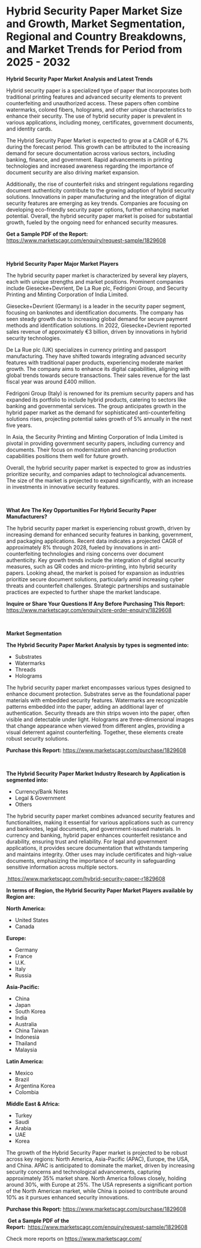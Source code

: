 <p><h1>Hybrid Security Paper Market Size and Growth, Market Segmentation, Regional and Country Breakdowns, and Market Trends for Period from 2025 -  2032</h1></p><p><strong>Hybrid Security Paper Market Analysis and Latest Trends</strong></p>
<p><p>Hybrid security paper is a specialized type of paper that incorporates both traditional printing features and advanced security elements to prevent counterfeiting and unauthorized access. These papers often combine watermarks, colored fibers, holograms, and other unique characteristics to enhance their security. The use of hybrid security paper is prevalent in various applications, including money, certificates, government documents, and identity cards.</p><p>The Hybrid Security Paper Market is expected to grow at a CAGR of 6.7% during the forecast period. This growth can be attributed to the increasing demand for secure documentation across various sectors, including banking, finance, and government. Rapid advancements in printing technologies and increased awareness regarding the importance of document security are also driving market expansion. </p><p>Additionally, the rise of counterfeit risks and stringent regulations regarding document authenticity contribute to the growing adoption of hybrid security solutions. Innovations in paper manufacturing and the integration of digital security features are emerging as key trends. Companies are focusing on developing eco-friendly security paper options, further enhancing market potential. Overall, the hybrid security paper market is poised for substantial growth, fueled by the ongoing need for enhanced security measures.</p></p>
<p><strong>Get a Sample PDF of the Report:&nbsp;</strong> <a href="https://www.marketscagr.com/enquiry/request-sample/1829608?utm_campaign=2215&utm_medium=2&utm_source=Github&utm_content=ia&utm_term=03022025&utm_id=hybrid-security-paper">https://www.marketscagr.com/enquiry/request-sample/1829608</a></p>
<p>&nbsp;</p>
<p><strong>Hybrid Security Paper Major Market Players</strong></p>
<p><p>The hybrid security paper market is characterized by several key players, each with unique strengths and market positions. Prominent companies include Giesecke+Devrient, De La Rue plc, Fedrigoni Group, and Security Printing and Minting Corporation of India Limited.</p><p>Giesecke+Devrient (Germany) is a leader in the security paper segment, focusing on banknotes and identification documents. The company has seen steady growth due to increasing global demand for secure payment methods and identification solutions. In 2022, Giesecke+Devrient reported sales revenue of approximately €3 billion, driven by innovations in hybrid security technologies.</p><p>De La Rue plc (UK) specializes in currency printing and passport manufacturing. They have shifted towards integrating advanced security features with traditional paper products, experiencing moderate market growth. The company aims to enhance its digital capabilities, aligning with global trends towards secure transactions. Their sales revenue for the last fiscal year was around £400 million.</p><p>Fedrigoni Group (Italy) is renowned for its premium security papers and has expanded its portfolio to include hybrid products, catering to sectors like banking and governmental services. The group anticipates growth in the hybrid paper market as the demand for sophisticated anti-counterfeiting solutions rises, projecting potential sales growth of 5% annually in the next five years.</p><p>In Asia, the Security Printing and Minting Corporation of India Limited is pivotal in providing government security papers, including currency and documents. Their focus on modernization and enhancing production capabilities positions them well for future growth.</p><p>Overall, the hybrid security paper market is expected to grow as industries prioritize security, and companies adapt to technological advancements. The size of the market is projected to expand significantly, with an increase in investments in innovative security features.</p></p>
<p>&nbsp;</p>
<p><strong>What Are The Key Opportunities For Hybrid Security Paper Manufacturers?</strong></p>
<p><p>The hybrid security paper market is experiencing robust growth, driven by increasing demand for enhanced security features in banking, government, and packaging applications. Recent data indicates a projected CAGR of approximately 8% through 2028, fueled by innovations in anti-counterfeiting technologies and rising concerns over document authenticity. Key growth trends include the integration of digital security measures, such as QR codes and micro-printing, into hybrid security papers. Looking ahead, the market is poised for expansion as industries prioritize secure document solutions, particularly amid increasing cyber threats and counterfeit challenges. Strategic partnerships and sustainable practices are expected to further shape the market landscape.</p></p>
<p><strong>Inquire or Share Your Questions If Any Before Purchasing This Report:</strong> <a href="https://www.marketscagr.com/enquiry/pre-order-enquiry/1829608?utm_campaign=2215&utm_medium=2&utm_source=Github&utm_content=ia&utm_term=03022025&utm_id=hybrid-security-paper">https://www.marketscagr.com/enquiry/pre-order-enquiry/1829608</a></p>
<p>&nbsp;</p>
<p><strong>Market Segmentation</strong></p>
<p><strong>The Hybrid Security Paper Market Analysis by types is segmented into:</strong></p>
<p><ul><li>Substrates</li><li>Watermarks</li><li>Threads</li><li>Holograms</li></ul></p>
<p><p>The hybrid security paper market encompasses various types designed to enhance document protection. Substrates serve as the foundational paper materials with embedded security features. Watermarks are recognizable patterns embedded into the paper, adding an additional layer of authentication. Security threads are thin strips woven into the paper, often visible and detectable under light. Holograms are three-dimensional images that change appearance when viewed from different angles, providing a visual deterrent against counterfeiting. Together, these elements create robust security solutions.</p></p>
<p><strong>Purchase this Report:&nbsp;</strong><a href="https://www.marketscagr.com/purchase/1829608?utm_campaign=2215&utm_medium=2&utm_source=Github&utm_content=ia&utm_term=03022025&utm_id=hybrid-security-paper">https://www.marketscagr.com/purchase/1829608</a></p>
<p>&nbsp;</p>
<p><strong>The Hybrid Security Paper Market Industry Research by Application is segmented into:</strong></p>
<p><ul><li>Currency/Bank Notes</li><li>Legal & Government</li><li>Others</li></ul></p>
<p><p>The hybrid security paper market combines advanced security features and functionalities, making it essential for various applications such as currency and banknotes, legal documents, and government-issued materials. In currency and banking, hybrid paper enhances counterfeit resistance and durability, ensuring trust and reliability. For legal and government applications, it provides secure documentation that withstands tampering and maintains integrity. Other uses may include certificates and high-value documents, emphasizing the importance of security in safeguarding sensitive information across multiple sectors.</p></p>
<p><a href="https://www.marketscagr.com/hybrid-security-paper-r1829608?utm_campaign=2215&utm_medium=2&utm_source=Github&utm_content=ia&utm_term=03022025&utm_id=hybrid-security-paper">&nbsp;https://www.marketscagr.com/hybrid-security-paper-r1829608</a></p>
<p><strong>In terms of Region, the Hybrid Security Paper Market Players available by Region are:</strong></p>
<p>
    <p> <strong> North America: </strong>
        <ul>
            <li>United States</li>
            <li>Canada</li>
        </ul>
        </p> 
    <p> <strong> Europe: </strong>
        <ul>
            <li>Germany</li>
            <li>France</li>
            <li>U.K.</li>
            <li>Italy</li>
            <li>Russia</li>
        </ul>
        </p> 
    <p> <strong> Asia-Pacific: </strong>
        <ul>
            <li>China</li>
            <li>Japan</li>
            <li>South Korea</li>
            <li>India</li>
            <li>Australia</li>
            <li>China Taiwan</li>
            <li>Indonesia</li>
            <li>Thailand</li>
            <li>Malaysia</li>
        </ul>
        </p> 
    <p> <strong> Latin America: </strong>
        <ul>
            <li>Mexico</li>
            <li>Brazil</li>
            <li>Argentina Korea</li>
            <li>Colombia</li>
        </ul>
        </p> 
    <p> <strong> Middle East & Africa: </strong>
        <ul>
            <li>Turkey</li>
            <li>Saudi</li>
            <li>Arabia</li>
            <li>UAE</li>
            <li>Korea</li>
        </ul>
    </p>
    </p>
<p><p>The growth of the Hybrid Security Paper market is projected to be robust across key regions: North America, Asia-Pacific (APAC), Europe, the USA, and China. APAC is anticipated to dominate the market, driven by increasing security concerns and technological advancements, capturing approximately 35% market share. North America follows closely, holding around 30%, with Europe at 25%. The USA represents a significant portion of the North American market, while China is poised to contribute around 10% as it pursues enhanced security innovations.</p></p>
<p><strong>Purchase this Report: </strong><a href="https://www.marketscagr.com/purchase/1829608?utm_campaign=2215&utm_medium=2&utm_source=Github&utm_content=ia&utm_term=03022025&utm_id=hybrid-security-paper">https://www.marketscagr.com/purchase/1829608</a></p>
<p>&nbsp;<strong>Get a Sample PDF of the Report:&nbsp;&nbsp;</strong><a href="https://www.marketscagr.com/enquiry/request-sample/1829608?utm_campaign=2215&utm_medium=2&utm_source=Github&utm_content=ia&utm_term=03022025&utm_id=hybrid-security-paper">https://www.marketscagr.com/enquiry/request-sample/1829608</a></p>
<p><strong></strong></p>
<p>Check more reports on <a href="https://www.marketscagr.com/?utm_campaign=2215&utm_medium=2&utm_source=Github&utm_content=ia&utm_term=03022025&utm_id=hybrid-security-paper">https://www.marketscagr.com/</a></p>